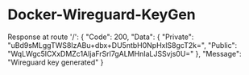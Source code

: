 # Docker-Wireguard-KeyGen

Response at route '/':
{
	"Code": 200,
	"Data": {
		"Private": "uBd9sMLggTWS8IzABu+dbx+DU5ntbH0NpHxlS8gcT2k=",
		"Public": "WqLWgc5lCXxDMZc1AIjaFrSrl7gALMHnIaLJSSvjs0U="
	},
	"Message": "Wireguard key generated"
}
